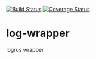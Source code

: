 [![Build Status](https://drone.io/github.com/evalphobia/go-log-wrapper/status.png)](https://drone.io/github.com/evalphobia/go-log-wrapper/latest)  [![Coverage Status](https://coveralls.io/repos/evalphobia/go-log-wrapper/badge.svg?branch=master&service=github)](https://coveralls.io/github/evalphobia/go-log-wrapper?branch=master)

# log-wrapper
logrus wrapper
